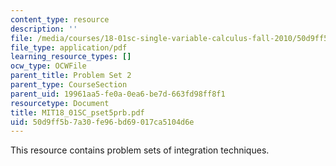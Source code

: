 ```yaml
---
content_type: resource
description: ''
file: /media/courses/18-01sc-single-variable-calculus-fall-2010/50d9ff5b7a30fe96bd69017ca5104d6e_MIT18_01SC_pset5prb.pdf
file_type: application/pdf
learning_resource_types: []
ocw_type: OCWFile
parent_title: Problem Set 2
parent_type: CourseSection
parent_uid: 19961aa5-fe0a-0ea6-be7d-663fd98ff8f1
resourcetype: Document
title: MIT18_01SC_pset5prb.pdf
uid: 50d9ff5b-7a30-fe96-bd69-017ca5104d6e
---
```

This resource contains problem sets of integration techniques. 